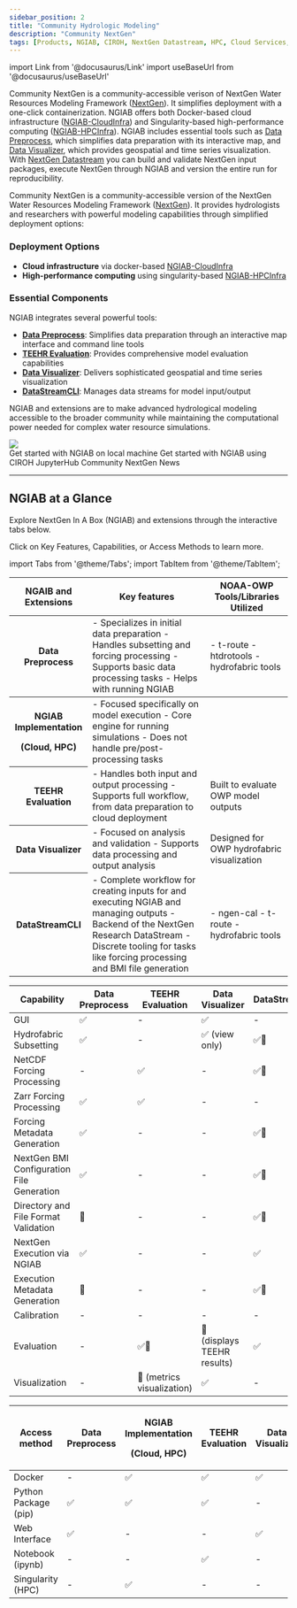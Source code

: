 ```yaml
---
sidebar_position: 2
title: "Community Hydrologic Modeling"
description: "Community NextGen"
tags: [Products, NGIAB, CIROH, NextGen Datastream, HPC, Cloud Services, Singularity, Docker, National Water Model]
---
```


import Link from '@docusaurus/Link'
import useBaseUrl from '@docusaurus/useBaseUrl'

Community NextGen is a community-accessible verison of NextGen Water Resources Modeling Framework ([NextGen](https://github.com/NOAA-OWP/ngen)). It simplifies deployment with a one-click containerization. NGIAB offers both Docker-based cloud infrastructure ([NGIAB-CloudInfra](https://github.com/CIROH-UA/NGIAB-CloudInfra/blob/main/README.md)) and Singularity-based high-performance computing ([NGIAB-HPCInfra](https://github.com/CIROH-UA/NGIAB-HPCInfra/blob/main/README.md)). NGIAB includes essential tools such as [Data Preprocess](https://github.com/CIROH-UA/NGIAB_data_preprocess/blob/main/README.md), which simplifies data preparation with its interactive map, and [Data Visualizer](https://github.com/CIROH-UA/ngiab-client), which provides geospatial and time series visualization. With [NextGen Datastream](https://github.com/CIROH-UA/ngen-datastream/blob/main/README.md) you can build and validate NextGen input packages, execute NextGen through NGIAB and version the entire run for reproducibility.

Community NextGen is a community-accessible version of the NextGen Water Resources Modeling Framework ([NextGen](https://github.com/NOAA-OWP/ngen)). It provides hydrologists and researchers with powerful modeling capabilities through simplified deployment options:

### Deployment Options
- **Cloud infrastructure** via docker-based [NGIAB-CloudInfra](https://github.com/CIROH-UA/NGIAB-CloudInfra/blob/main/README.md)
- **High-performance computing** using singularity-based [NGIAB-HPCInfra](https://github.com/CIROH-UA/NGIAB-HPCInfra/blob/main/README.md)

### Essential Components
NGIAB integrates several powerful tools:
- [**Data Preprocess**](https://github.com/CIROH-UA/NGIAB_data_preprocess/blob/main/README.md): Simplifies data preparation through an interactive map interface and command line tools
- [**TEEHR Evaluation**](https://github.com/CIROH-UA/ngiab-teehr/blob/main/README.md): Provides comprehensive model evaluation capabilities
- [**Data Visualizer**](https://github.com/CIROH-UA/ngiab-client): Delivers sophisticated geospatial and time series visualization
- [**DataStreamCLI**](https://github.com/CIROH-UA/ngen-datastream/blob/main/README.md): Manages data streams for model input/output

NGIAB and extensions are to make advanced hydrological modeling accessible to the broader community while maintaining the computational power needed for complex water resource simulations.

<div style={{'margin-right':'1.3rem','margin-bottom':'1.3rem'}}>
  <img class="theme-invert-dark" src={useBaseUrl("/img/NGIAB-extensions-diagram.svg")}/>
</div>

<Link class="button button--active button--primary" style={{'margin-right':'1.3rem','margin-bottom':'1.3rem'}} to="/docs/products/Community Hydrologic Modeling Framework/nextgeninaboxDocker/workflow">Get started with NGIAB on local machine</Link>

<Link class="button button--active button--primary" style={{'margin-right':'1.3rem','margin-bottom':'1.3rem'}} to="/docs/products/Community Hydrologic Modeling Framework/nextgeninaboxDocker/workflow-cloud">Get started with NGIAB using CIROH JupyterHub</Link>

<Link class="button button--active button--primary" style={{'margin-right':'1.3rem','margin-bottom':'1.3rem'}} to="/news">Community NextGen News</Link>

---

## NGIAB at a Glance

Explore NextGen In A Box (NGIAB) and extensions through the interactive tabs below.

Click on Key Features, Capabilities, or Access Methods to learn more.

import Tabs from '@theme/Tabs';
import TabItem from '@theme/TabItem';

<Tabs>
  <TabItem value="features" label="Key Features" default>
    <table>
      <thead>
        <th>NGAIB and Extensions</th>
        <th>Key features</th>
        <th>NOAA-OWP Tools/Libraries Utilized</th>
      </thead>
      <tbody>
        <tr>
        <th><Link to="/docs/products/Community Hydrologic Modeling Framework/ngiabpreprocessor/">Data Preprocess</Link></th>
        <td>
          - Specializes in initial data preparation
          - Handles subsetting and forcing processing
          - Supports basic data processing tasks
          - Helps with running NGIAB
        </td>
        <td>
          - t-route
          - htdrotools
          - hydrofabric tools
        </td>
        </tr>
      </tbody>
      <tbody>
        <tr>
          <th>
            <p style={{'margin':'0'}}>NGIAB Implementation</p>
            <p style={{'margin':'0'}}>(<Link to="/docs/products/Community Hydrologic Modeling Framework/nextgeninaboxDocker/">Cloud</Link>, <Link to="/docs/products/Community Hydrologic Modeling Framework/nextgeninaboxSingularity/">HPC</Link>)</p>
          </th>
          <td>
            - Focused specifically on model execution
            - Core engine for running simulations
            - Does not handle pre/post-processing tasks
          </td>
          <td> </td>
        </tr>
        <tr>
          <th><Link to="/docs/products/Community Hydrologic Modeling Framework/nextgeninaboxTeehr/">TEEHR Evaluation</Link></th>
          <td>
            - Handles both input and output processing
            - Supports full workflow, from data preparation to cloud deployment
          </td>
          <td>
            Built to evaluate OWP model outputs
          </td>
        </tr>
        <tr>
          <th><Link to="/docs/products/Community Hydrologic Modeling Framework/nextgeninaboxVisualizer/">Data Visualizer</Link></th>
          <td>
            - Focused on analysis and validation
            - Supports data processing and output analysis
          </td>
          <td>
            Designed for OWP hydrofabric visualization
          </td>
        </tr>
        <tr>
          <th><Link to="/docs/products/Community Hydrologic Modeling Framework/nextgenDatastream/">DataStreamCLI</Link></th>
          <td>
            - Complete workflow for creating inputs for and executing NGIAB and managing outputs
            - Backend of the NextGen Research DataStream
            - Discrete tooling for tasks like forcing processing and BMI file generation
          </td>
          <td>
            - ngen-cal
            - t-route
            - hydrofabric tools
          </td>
        </tr>
      </tbody>
    </table>
  </TabItem>

  <TabItem value="capabilities" label="Capabilities">
    <table>
      <thead>
        <tr>
          <th>Capability</th>
          <th><Link to="/docs/products/Community Hydrologic Modeling Framework/ngiabpreprocessor/">Data Preprocess</Link></th>
          <th><Link to="/docs/products/Community Hydrologic Modeling Framework/nextgeninaboxTeehr/">TEEHR Evaluation</Link></th>
          <th><Link to="/docs/products/Community Hydrologic Modeling Framework/nextgeninaboxVisualizer/">Data Visualizer</Link></th>
          <th><Link to="/docs/products/Community Hydrologic Modeling Framework/nextgenDatastream/">DataStreamCLI</Link></th>
        </tr>
      </thead>
      <tbody>
        <tr>
          <td>GUI</td>
          <td>✅</td>
          <td>-</td>
          <td>✅</td>
          <td>-</td>
        </tr>
        <tr>
          <td>Hydrofabric Subsetting</td>
          <td>✅</td>
          <td>-</td>
          <td>✅ (view only)</td>
          <td>✅🔨</td>
        </tr>
        <tr>
          <td>NetCDF Forcing Processing</td>
          <td>-</td>
          <td>✅</td>
          <td>-</td>
          <td>✅🔨</td>
        </tr>
        <tr>
          <td>Zarr Forcing Processing</td>
          <td>✅</td>
          <td>✅</td>
          <td>-</td>
          <td>-</td>
        </tr>
        <tr>
          <td>Forcing Metadata Generation</td>
          <td>✅</td>
          <td>-</td>
          <td>-</td>
          <td>✅🔨</td>
        </tr>
        <tr>
          <td>NextGen BMI Configuration File Generation</td>
          <td>✅</td>
          <td>-</td>
          <td>-</td>
          <td>✅🔨</td>
        </tr>
        <tr>
          <td>Directory and File Format Validation</td>
          <td>🔨</td>
          <td>-</td>
          <td>-</td>
          <td>✅🔨</td>
        </tr>
        <tr>
          <td>NextGen Execution via NGIAB</td>
          <td>✅</td>
          <td>-</td>
          <td>-</td>
          <td>✅</td>
        </tr>
        <tr>
          <td>Execution Metadata Generation</td>
          <td>🔨</td>
          <td>-</td>
          <td>-</td>
          <td>✅🔨</td>
        </tr>
        <tr>
          <td>Calibration</td>
          <td>-</td>
          <td>-</td>
          <td>-</td>
          <td>-</td>
        </tr>
        <tr>
          <td>Evaluation</td>
          <td>-</td>
          <td>✅🔨</td>
          <td>🔨 (displays TEEHR results)</td>
          <td>✅</td>
        </tr>
        <tr>
          <td>Visualization</td>
          <td>-</td>
          <td>🔨 (metrics visualization)</td>
          <td>✅</td>
          <td>-</td>
        </tr>
      </tbody>
    </table>
  </TabItem>

  <TabItem value="access" label="Access Methods">
    <table>
      <thead>
        <tr>
          <th>Access method</th>
          <th><Link to="/docs/products/Community Hydrologic Modeling Framework/ngiabpreprocessor/">Data Preprocess</Link></th>
          <th>
            <p style={{'margin':'0'}}>NGIAB Implementation</p>
            <p style={{'margin':'0'}}>(<Link to="/docs/products/Community Hydrologic Modeling Framework/nextgeninaboxDocker/">Cloud</Link>, <Link to="/docs/products/Community Hydrologic Modeling Framework/nextgeninaboxSingularity/">HPC</Link>)</p>
          </th>
          <th><Link to="/docs/products/Community Hydrologic Modeling Framework/nextgeninaboxTeehr/">TEEHR Evaluation</Link></th>
          <th><Link to="/docs/products/Community Hydrologic Modeling Framework/nextgeninaboxVisualizer/">Data Visualizer</Link></th>
          <th><Link to="/docs/products/Community Hydrologic Modeling Framework/nextgenDatastream/">DataStreamCLI</Link></th>
        </tr>
      </thead>
      <tbody>
        <tr>
          <td>Docker</td>
          <td>-</td>
          <td>✅</td>
          <td>✅</td>
          <td>✅</td>
          <td>✅</td>
        </tr>
        <tr>
          <td>Python Package (pip)</td>
          <td>✅</td>
          <td>✅</td>
          <td>✅</td>
          <td>-</td>
          <td>-</td>
        </tr>
        <tr>
          <td>Web Interface</td>
          <td>✅</td>
          <td>-</td>
          <td>-</td>
          <td>✅</td>
          <td>-</td>
        </tr>
        <tr>
          <td>Notebook (ipynb)</td>
          <td>-</td>
          <td>-</td>
          <td>✅</td>
          <td>-</td>
          <td>-</td>
        </tr>
        <tr>
          <td>Singularity (HPC)</td>
          <td>-</td>
          <td>✅</td>
          <td>-</td>
          <td>-</td>
          <td>-</td>
        </tr>
      </tbody>
    </table>
  </TabItem>
</Tabs>
